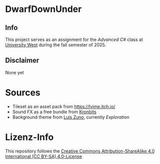# DwarfDownUnder
## Info
This project serves as an assignment for the *Advanced C#* class at [University West](https://www.hv.se/) during the fall semester of 2025.

## Disclaimer

None yet

# Sources

- Tileset as an asset pack from https://lyime.itch.io/
- Sound FX as a free bundle from [Kronbits](https://kronbits.itch.io/retrosfx)
- Background theme from [Luis Zuno](https://soundcloud.com/ansimuz/tracks), currently *Exploration*

# Lizenz-Info

This repository follows the  [Creative Commons Attribution-ShareAlike 4.0 International (CC BY-SA) 4.0-License](https://creativecommons.org/licenses/by-sa/4.0/)